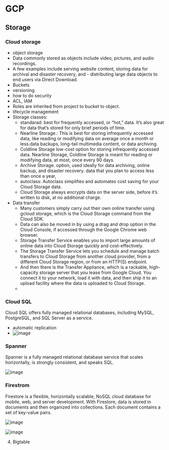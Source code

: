 # GCP

## Storage

### Cloud storage

- object storage
- Data commonly stored as objects include video, pictures, and audio recordings.
- A few examples include serving website content, storing data for archival and disaster recovery, and - distributing large data objects to end users via Direct Download.
- Buckets
- versioning
- how to do security
- ACL, IAM
- Roles are inherited from project to bucket to object.
- lifecycle management
- Storage classes:
  - standarad: best for frequently accessed, or “hot,” data. It’s also great for data that’s stored for only brief periods of time.
  - Nearline Storage.: This is best for storing infrequently accessed data, like reading or modifying data on average once a month or less.data backups, long-tail multimedia content, or data archiving.
  - Coldline Storage low-cost option for storing infrequently accessed data. Nearline Storage, Coldline Storage is meant for reading or modifying data, at most, once every 90 days.
  - Archive Storage. option, used ideally for data archiving, online backup, and disaster recovery. data that you plan to access less than once a year,
  - autoclass: Autoclass simplifies and automates cost saving for your Cloud Storage data.
  - Cloud Storage always encrypts data on the server side, before it’s written to disk, at no additional charge.
- Data transfer
  - Many customers simply carry out their own online transfer using gcloud storage, which is the Cloud Storage command from the Cloud SDK.
  - Data can also be moved in by using a drag and drop option in the Cloud Console, if accessed through the Google Chrome web browser.
  - Storage Transfer Service enables you to import large amounts of online data into Cloud Storage quickly and cost-effectively.
  - The Storage Transfer Service lets you schedule and manage batch transfers to Cloud Storage from another cloud provider, from a different Cloud Storage region, or from an HTTP(S) endpoint.
  - And then there is the Transfer Appliance, which is a rackable, high-capacity storage server that you lease from Google Cloud. You connect it to your network, load it with data, and then ship it to an upload facility where the data is uploaded to Cloud Storage.
  - 

### Cloud SQL

Cloud SQL offers fully managed relational databases, including MySQL, PostgreSQL, and SQL Server as a service.

- automatic replication
- ![image](https://github.com/user-attachments/assets/2aec1b72-66c3-4369-b27f-42c24ac4f723)


### Spanner

Spanner is a fully managed relational database service that scales horizontally, is strongly consistent, and speaks SQL.

![image](https://github.com/user-attachments/assets/5017f499-ede8-4eed-8658-7bc2dec7920b)

### Firestrom
Firestore is a flexible, horizontally scalable, NoSQL cloud database for mobile, web, and server development. With Firestore, data is stored in documents and then organized into collections. Each document contains a set of key-value pairs.

![image](https://github.com/user-attachments/assets/b77cb8fd-6434-4c3d-bc64-09c153b3fcf8)

![image](https://github.com/user-attachments/assets/0540e0ea-e555-473e-b34e-0c3a7e519f4f)

4. Bigtable
